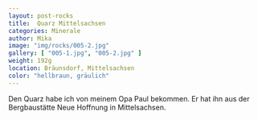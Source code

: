 ```yaml
---
layout: post-rocks
title:  Quarz Mittelsachsen
categories: Minerale
author: Mika
image: "img/rocks/005-2.jpg"
gallery: [ "005-1.jpg", "005-2.jpg" ]
weight: 192g
location: Bräunsdorf, Mittelsachsen
color: "hellbraun, gräulich"
---
```


Den Quarz habe ich von meinem Opa Paul bekommen. Er hat ihn aus der Bergbaustätte Neue Hoffnung in Mittelsachsen. 